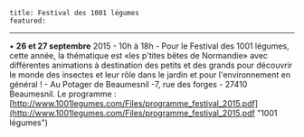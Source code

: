 	title: Festival des 1001 légumes
	featured:
---

• **26 et 27 septembre** 2015 -  10h à 18h - Pour le Festival des 1001 légumes, cette année, la thématique est «les p'tites bêtes de Normandie» avec différentes animations à destination des petits et des grands pour découvrir le monde des insectes et leur rôle
dans le jardin et pour l'environnement en général ! - Au Potager de Beaumesnil -7, rue des forges - 27410 Beaumesnil. Le programme : [http://www.1001legumes.com/Files/programme_festival_2015.pdf](http://www.1001legumes.com/Files/programme_festival_2015.pdf "1001 légumes")
